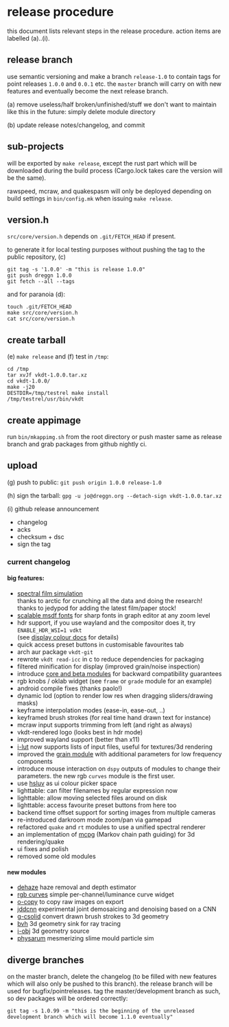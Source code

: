 # release procedure

this document lists relevant steps in the release procedure.
action items are labelled (a)..(i).

## release branch

use semantic versioning and make a branch `release-1.0` to
contain tags for point releases `1.0.0` and `0.0.1` etc.
the `master` branch will carry on with new features and eventually become the
next release branch.

(a) remove useless/half broken/unfinished/stuff we don't want to maintain like
this in the future: simply delete module directory

(b) update release notes/changelog, and commit

## sub-projects

will be exported by `make release`, except the rust part which will be downloaded
during the build process (Cargo.lock takes care the version will be the same).

rawspeed, mcraw, and quakespasm will only be deployed depending on build
settings in `bin/config.mk` when issuing `make release`.

## version.h

`src/core/version.h` depends on `.git/FETCH_HEAD` if present.

to generate it for local testing purposes without pushing the tag
to the public repository, (c)
```
git tag -s '1.0.0' -m "this is release 1.0.0"
git push dreggn 1.0.0
git fetch --all --tags
```

and for paranoia (d):

```
touch .git/FETCH_HEAD
make src/core/version.h
cat src/core/version.h
```

## create tarball

(e) `make release` and (f) test in `/tmp`:

```
cd /tmp
tar xvJf vkdt-1.0.0.tar.xz
cd vkdt-1.0.0/
make -j20
DESTDIR=/tmp/testrel make install
/tmp/testrel/usr/bin/vkdt
```

## create appimage

run `bin/mkappimg.sh` from the root directory
or push master same as release branch and grab
packages from github nightly ci.

## upload

(g) push to public: `git push origin 1.0.0 release-1.0`

(h) sign the tarball:
`gpg -u jo@dreggn.org --detach-sign vkdt-1.0.0.tar.xz`

(i) github release announcement

* changelog
* acks
* checksum + dsc
* sign the tag

### current changelog

#### big features:
* [spectral film simulation](../src/pipe/modules/filmsim/readme.md)  
  thanks to arctic for crunching all the data and doing the research!  
  thanks to jedypod for adding the latest film/paper stock!
* [scalable msdf fonts](./howto/fonts/readme.md) for sharp fonts in graph editor at any zoom level
* hdr support, if you use wayland and the compositor does it, try  
  `ENABLE_HDR_WSI=1 vdkt`  
  (see [display colour docs](../doc/howto/colour-display/readme.md) for details)
* quick access preset buttons in customisable favourites tab
* arch aur package `vkdt-git`
* rewrote `vkdt read-icc` in c to reduce dependencies for packaging
* filtered minification for display (improved grain/noise inspection)
* introduce [core and beta modules](./core.md) for backward compatibility guarantees
* rgb knobs / oklab widget (see `frame` or `grade` module for an example)
* android compile fixes (thanks paolo!)
* dynamic lod (option to render low res when dragging sliders/drawing masks)
* keyframe interpolation modes (ease-in, ease-out, ..)
* keyframed brush strokes (for real time hand drawn text for instance)
* mcraw input supports trimming from left (and right as always)
* vkdt-rendered logo (looks best in hdr mode)
* improved wayland support (better than x11)
* [i-lut](../src/pipe/modules/i-lut/readme.md) now supports lists of input files, useful for textures/3d rendering
* improved the [grain module](../src/pipe/modules/grain/readme.md) with additional parameters for low frequency components
* introduce mouse interaction on `dspy` outputs of modules to change their parameters. 
  the new rgb `curves` module is the first user.
* use [hsluv](https://www.hsluv.org/) as ui colour picker space
* lighttable: can filter filenames by regular expression now
* lighttable: allow moving selected files around on disk
* lighttable: access favourite preset buttons from here too
* backend time offset support for sorting images from multiple cameras
* re-introduced darkroom mode zoom/pan via gamepad
* refactored `quake` and `rt` modules to use a unified spectral renderer
* an implementation of [mcpg](https://www.lalber.org/2025/04/markov-chain-path-guiding/) (Markov chain path guiding) for 3d rendering/quake
* ui fixes and polish
* removed some old modules

#### new modules
* [dehaze](../src/pipe/modules/dehaze/readme.md) haze removal and depth estimator
* [rgb curves](../src/pipe/modules/curves/readme.md) simple per-channel/luminance curve widget
* [o-copy](../src/pipe/modules/o-copy/readme.md) to copy raw images on export
* [jddcnn](../src/pipe/modules/jddcnn/readme.md) experimental joint demosaicing and denoising based on a CNN
* [g-csolid](../src/pipe/modules/g-csolid/readme.md) convert drawn brush strokes to 3d geometry
* [bvh](../src/pipe/modules/bvh/readme.md) 3d geometry sink for ray tracing
* [i-obj](../src/pipe/modules/i-obj/readme.md) 3d geometry source
* [physarum](../src/pipe/modules/physarum/readme.md) mesmerizing slime mould particle sim


## diverge branches

on the master branch, delete the changelog (to be filled with new features which
will also only be pushed to this branch). the release branch will be used for
bugfix/pointreleases.
tag the master/development branch as such, so dev packages will be ordered correctly:
```
git tag -s 1.0.99 -m "this is the beginning of the unreleased development branch which will become 1.1.0 eventually"
```
